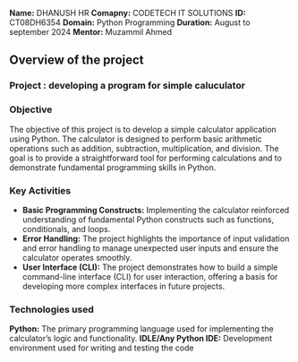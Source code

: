 **Name:** DHANUSH HR
**Comapny:** CODETECH IT SOLUTIONS
**ID:** CT08DH6354
**Domain:** Python Programming
**Duration:** August to september 2024
**Mentor:** Muzammil Ahmed


## Overview of the project 

### Project : developing a program for simple caluculator 

### Objective 
The objective of this project is to develop a simple calculator application using Python. The calculator is designed to perform basic arithmetic operations such as addition, subtraction, multiplication, and division. The goal is to provide a straightforward tool for performing calculations and to demonstrate fundamental programming skills in Python.

### Key Activities 
- **Basic Programming Constructs:** Implementing the calculator reinforced understanding of fundamental Python constructs such as functions, conditionals, and loops.
- **Error Handling:** The project highlights the importance of input validation and error handling to manage unexpected user inputs and ensure the calculator operates smoothly.
- **User Interface (CLI):** The project demonstrates how to build a simple command-line interface (CLI) for user interaction, offering a basis for developing more complex interfaces in future projects.

### Technologies used
**Python:** The primary programming language used for implementing the calculator’s logic and functionality.
**IDLE/Any Python IDE:** Development environment used for writing and testing the code
